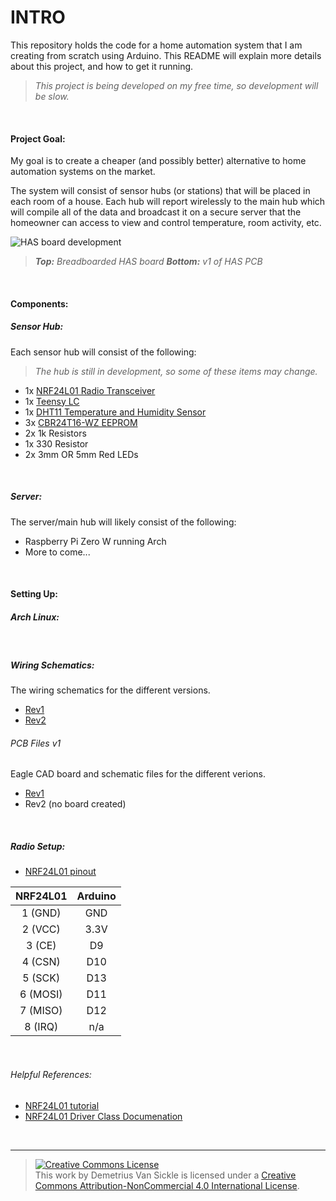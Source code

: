INTRO
================
This repository holds the code for a home automation system that I am creating from scratch using Arduino. This README will explain more details about this project, and how to get it running.
><i>This project is being developed on my free time, so development will be slow.</i>


<br>

#### Project Goal:
My goal is to create a cheaper (and possibly better) alternative to home automation systems on the market.

The system will consist of sensor hubs (or stations) that will be placed in each room of a house. Each hub will report wirelessly to the main hub which will compile all of the data and broadcast it on a secure server that the homeowner can access to view and control temperature, room activity, etc. 

<img src="https://i.imgur.com/FvHtHOC.jpg" alt="HAS board development"></img>
><i><b>Top:</b> Breadboarded HAS board <b>Bottom:</b> v1 of HAS PCB</i>


<br>

#### Components:

##### Sensor Hub:
Each sensor hub will consist of the following:
><i>The hub is still in development, so some of these items may change.</i>

<ul>
    <li>1x <a href="http://www.ebay.com/itm/221808097338?_trksid=p2057872.m2749.l2649&ssPageName=STRK%3AMEBIDX%3AIT">NRF24L01 Radio Transceiver</a></li>
    <li>1x <a href="https://www.pjrc.com/teensy/teensyLC.html">Teensy LC</a></li>
    <li>1x <a href="http://www.ebay.com/itm/271360547550?_trksid=p2057872.m2749.l2649&ssPageName=STRK%3AMEBIDX%3AIT">DHT11 Temperature and Humidity Sensor</a></li>
    <li>3x <a href="https://www.mouser.com/datasheet/2/348/br24t16-w-e-1807517.pdf">CBR24T16-WZ EEPROM</a></li>
    <li>2x 1k Resistors</li>
    <li>1x 330 Resistor</li>
    <li>2x 3mm OR 5mm Red LEDs</li>
</ul>

<br>

##### Server:
The server/main hub will likely consist of the following:

<ul>
    <li>Raspberry Pi Zero W running Arch</li>
    <li>More to come...</li>
</ul>

<br>

#### Setting Up:

##### Arch Linux:




<br>

##### Wiring Schematics:
The wiring schematics for the different versions.
<ul>
    <li><a href="http://www.schematics.com/project/home-automation-system-35296/">Rev1</a></li>
    <li><a href="https://www.schematics.com/project/has-rev2-168309/">Rev2</a></li>
</ul>

###### PCB Files v1
Eagle CAD board and schematic files for the different verions. 
<ul>
    <li><a href="https://drive.google.com/drive/folders/1upeD6Ly29SMLrQmRa750bNDWt7U-4B42?usp=sharing">Rev1</a></li>
    <li>Rev2 (no board created)</li>
</ul>

<br>

##### Radio Setup:
<ul>
    <li><a href="https://goo.gl/u8zBUV">NRF24L01 pinout</a></li>
</ul>

|NRF24L01  |Arduino |
|:--------:|:------:|
|1 (GND)  |GND      |
|2 (VCC)  |3.3V     |
|3 (CE)   |D9       |
|4 (CSN)  |D10      |
|5 (SCK)  |D13      |
|6 (MOSI) |D11      |
|7 (MISO) |D12      |
|8 (IRQ)  |n/a      |

<br>

###### Helpful References:
<ul>
    <li><a href="http://starter-kit.nettigo.eu/2014/connecting-and-programming-nrf24l01-with-arduino-and-other-boards/">NRF24L01 tutorial</a></li>
    <li><a href="http://tmrh20.github.io/RF24/classRF24.html">NRF24L01 Driver Class Documenation</a></li>
</ul>
<br>

---------
><a rel="license" href="http://creativecommons.org/licenses/by-nc/4.0/"><img alt="Creative Commons License" style="border-width:0" src="https://i.creativecommons.org/l/by-nc/4.0/88x31.png" /></a><br />This work by <span xmlns:cc="http://creativecommons.org/ns#" property="cc:attributionName">Demetrius Van Sickle</span> is licensed under a <a rel="license" href="http://creativecommons.org/licenses/by-nc/4.0/">Creative Commons Attribution-NonCommercial 4.0 International License</a>.
